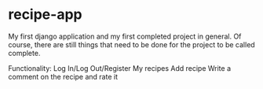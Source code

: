 # recipe-app

My first django application and my first completed project in general. Of course, there are still things that need to be done for the project to be called complete.

Functionality:
Log In/Log Out/Register
My recipes
Add recipe
Write a comment on the recipe and rate it

